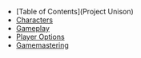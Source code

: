 * [Table of Contents](Project Unison)
* [Characters]()
* [Gameplay]()
* [Player Options]()
* [Gamemastering]()
